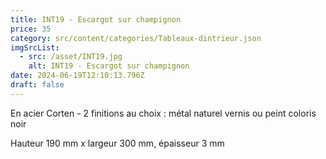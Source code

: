 ```yaml
---
title: INT19 - Escargot sur champignon
price: 35
category: src/content/categories/Tableaux-dintrieur.json
imgSrcList:
  - src: /asset/INT19.jpg
    alt: INT19 - Escargot sur champignon
date: 2024-06-19T12:10:13.796Z
draft: false
---
```


En acier Corten - 2 finitions au choix : métal naturel vernis ou peint coloris noir 

Hauteur 190 mm x largeur 300 mm, épaisseur 3 mm 
